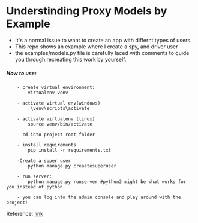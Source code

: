 # Understinding Proxy Models by Example

- It's a normal issue to want to create an app with differnt types of users.
- This repo shows an example where I create a spy, and driver user
- the examples/models.py file is carefully laced with comments to guide you through recreating this work by yourself.


##### How to use:
        
        - create virtual environment:
            virtualenv venv

        - activate virtual env(windows)
            .\venv\scripts\activate

        - activate virtualenv (linux)
            source venv/bin/activate

        - cd into project root folder

        - install requirements
            pip install -r requirements.txt
        
        -Create a super user
            python manage.py creaatesuperuser
        
        - run server:
            python manage.py runserver #python3 might be what works for you instead of python
        
        - you can log into the admin console and play around with the project!

Reference: [link](https://www.youtube.com/watch?v=f0hdXr2MOEA&list=PL_qGav8csvacp5ylXC3xrREd4stG90qNK)